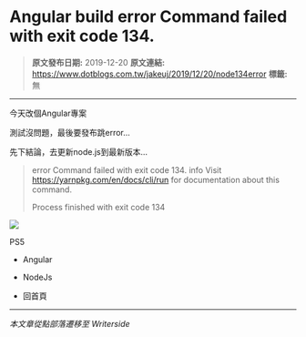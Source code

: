 # Angular build error Command failed with exit code 134.

> **原文發布日期:** 2019-12-20
> **原文連結:** https://www.dotblogs.com.tw/jakeuj/2019/12/20/node134error
> **標籤:** 無

---

今天改個Angular專案

測試沒問題，最後要發布跳error...

先下結論，去更新node.js到最新版本...

> error Command failed with exit code 134.
> info Visit https://yarnpkg.com/en/docs/cli/run for documentation about this command.
>
> Process finished with exit code 134

![](https://card.psnprofiles.com/1/jakeuj.png)

PS5

* Angular
* NodeJs

* 回首頁

---

*本文章從點部落遷移至 Writerside*
